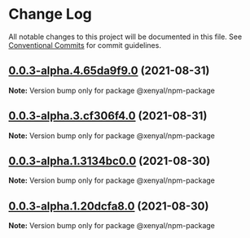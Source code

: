 # Change Log

All notable changes to this project will be documented in this file.
See [Conventional Commits](https://conventionalcommits.org) for commit guidelines.

## [0.0.3-alpha.4.65da9f9.0](https://github.com/xenyal/monorepo-packaging/compare/@xenyal/npm-package@0.0.3-alpha.3.cf306f4.0...@xenyal/npm-package@0.0.3-alpha.4.65da9f9.0) (2021-08-31)

**Note:** Version bump only for package @xenyal/npm-package





## [0.0.3-alpha.3.cf306f4.0](https://github.com/xenyal/monorepo-packaging/compare/@xenyal/npm-package@0.0.3-alpha.1.3134bc0.0...@xenyal/npm-package@0.0.3-alpha.3.cf306f4.0) (2021-08-31)

**Note:** Version bump only for package @xenyal/npm-package





## [0.0.3-alpha.1.3134bc0.0](https://github.com/xenyal/monorepo-packaging/compare/@xenyal/npm-package@0.0.3-alpha.1.20dcfa8.0...@xenyal/npm-package@0.0.3-alpha.1.3134bc0.0) (2021-08-30)

**Note:** Version bump only for package @xenyal/npm-package





## [0.0.3-alpha.1.20dcfa8.0](https://github.com/xenyal/monorepo-packaging/compare/@xenyal/npm-package@0.0.2...@xenyal/npm-package@0.0.3-alpha.1.20dcfa8.0) (2021-08-30)

**Note:** Version bump only for package @xenyal/npm-package
